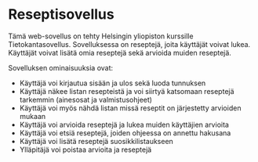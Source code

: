# Reseptisovellus

Tämä web-sovellus on tehty Helsingin yliopiston kurssille Tietokantasovellus. 
Sovelluksessa on reseptejä, joita käyttäjät voivat lukea. Käyttäjät voivat lisätä omia reseptejä sekä arvioida muiden reseptejä. 

Sovelluksen ominaisuuksia ovat: 
* Käyttäjä voi kirjautua sisään ja ulos sekä luoda tunnuksen
* Käyttäjä näkee listan resepteistä ja voi siirtyä katsomaan reseptejä tarkemmin (ainesosat ja valmistusohjeet)
* Käyttäjä voi myös nähdä listan missä reseptit on järjestetty arvioiden mukaan
* Käyttäjä voi arvioida reseptejä ja lukea muiden käyttäjien arvioita
* Käyttäjä voi etsiä reseptejä, joiden ohjeessa on annettu hakusana
* Käyttäjä voi lisätä reseptejä suosikkilistaukseen
* Ylläpitäjä voi poistaa arvioita ja reseptejä


